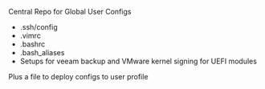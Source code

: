 Central Repo for Global User Configs

- .ssh/config
- .vimrc
- .bashrc
- .bash_aliases
- Setups for veeam backup and VMware kernel signing for UEFI modules

Plus a file to deploy configs to user profile

